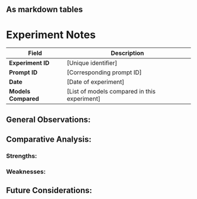 ## As markdown tables

# Experiment Notes

| Field             | Description           |
| ----------------- | --------------------- |
| **Experiment ID**  | [Unique identifier]   |
| **Prompt ID**      | [Corresponding prompt ID] |
| **Date**           | [Date of experiment]  |
| **Models Compared**| [List of models compared in this experiment] |

## General Observations:
 

## Comparative Analysis:

### Strengths:
 

### Weaknesses:
 

## Future Considerations:
 